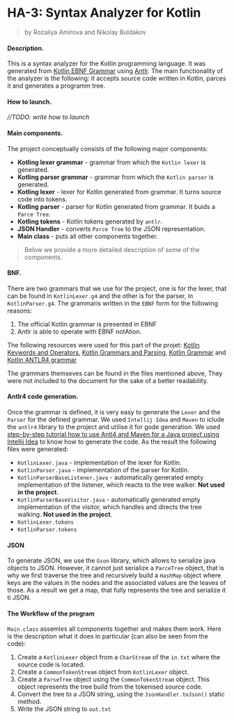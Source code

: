 # HA-3: Syntax Analyzer for Kotlin

> by Rozaliya Amirova and Nikolay Buldakov 

#### Description.
This is a syntax analyzer for the Kotlin programming language. It was generated from [Kotlin EBNF Grammar](https://kotlinlang.org/docs/reference/grammar.html) using [Antlr](http://www.antlr.org). The main functionality of the analyzer is the following: it accepts source code written in Kotlin, parces it and generates a programm tree.

#### How to launch.
*//TODO: write how to launch*

#### Main components.

The project conceptually consists of the following major components:
* __Kotling lexer grammar__ - grammar from which the `Kotlin lexer` is generated.
* __Kotling parser grammar__ - grammar from which the `Kotlin parser` is generated.
* __Kotling lexer__ - lexer for Kotlin generated from grammar. It turns source code into tokens.
* __Kotling parser__ - parser for Kotlin generated from grammar. It buids a `Parce Tree`.
* __Kotling tokens__ - Kotlin tokens generated by `antlr`.
* __JSON Handler__ - converts `Parce Tree` to the JSON representation.
* __Main class__ - puts all other components together.

>Below we provide a more detailed description of some of the components.

#### BNF.

There are two grammars that we use for the project, one is for the lexer, that can be found in `KotlinLexer.g4` and the other is for the parser, in `KotlinParser.g4`. 
The grammaris written in the `EBNF` form for the following reasons:
1. The official Kotlin grammar is presented in EBNF
2. Antlr is able to operate with EBNF notAtion. 

The following resources were used for this part of the projet: [Kotlin Keywords and Operators](http://kotlinlang.org/docs/reference/keyword-reference.html), [Kotlin Grammars and Parsing](http://jetbrains.github.io/kotlin-spec/#_grammars_and_parsing),
[Kotlin Grammar](https://kotlinlang.org/docs/reference/grammar.html) and [Kotlin ANTLR4 grammar](https://github.com/antlr/grammars-v4/tree/master/kotlin)

The grammars themseves can be found in the files mentioned above, They were not included to the document for the sake of a better readability.

#### Antlr4 code generation. 

Once the grammar is defined, it is very easy to generate the `Lexer` and the `Parser` for the defined grammar. 
We used `Intellij Idea` and `Maven` to iclude the `antlr4` library to the project and utilise it for gode generation. We used [step-by-step tutorial how to use Antl4 and Maven for a Java project using Intellij Idea](https://habr.com/post/341138/) to know how to generate the code. As the result the following files were generated:
* `KotlinLexer.java` - implementation of the lexer for Kotlin.
* `KotlinParser.java` - implementation of the parser for Kotlin.
* `KotlinParserBaseListener.java` - automatically generated empty implementation of the listener, which reacts to the tree walker. __Not used in the project__.
* `KotlinParserBaseVisitor.java` - automatically generated empty implementation of the visitor, which handles and directs the tree walking. __Not used in the project__.
* `KotlinLexer.tokens`
* `KotlinParser.tokens`

#### JSON

To generate JSON, we use the `Gson` library, which allows to serialize java objects to JSON. However, it cannot just serialize a `ParceTree` object, that is why we first traverse the tree and recursively build a `HashMap` object where  keys are the values in the nodes and the associated values are the leaves of those.
As a result we get a map, that fully represents the tree and serialize it ti JSON.

#### The Workflow of the program 

`Main.class` assemles all components together and makes them work. Here is the description what it does in particular (can also be seen from the code):
1. Create a `KotlinLexer` object from a `CharStream` of the `in.txt` where the source code is located.
2. Create a `CommonTokenStream` object from `KotlinLexer` object.
3. Create a `ParseTree` object using the  `CommonTokenStream` object. This object represents the tree build from the tokenised source code.
4. Convert the tree to a JSON string, using the `JsonHandler.toJson()` static method.
5. Write the JSON string to `out.txt`
